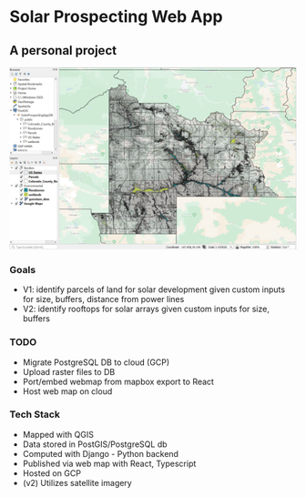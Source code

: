 # Solar Prospecting Web App

## A personal project
![Day 1](/Images/Screenshot%202022-10-19%20174127.png)

### Goals
* V1: identify parcels of land for solar development given custom inputs for size, buffers, distance from power lines
* V2: identify rooftops for solar arrays given custom inputs for size, buffers

### TODO
* Migrate PostgreSQL DB to cloud (GCP)
* Upload raster files to DB
* Port/embed webmap from mapbox export to React
* Host web map on cloud


### Tech Stack
* Mapped with QGIS
* Data stored in PostGIS/PostgreSQL db
* Computed with Django - Python backend
* Published via web map with React, Typescript
* Hosted on GCP
* (v2) Utilizes satellite imagery